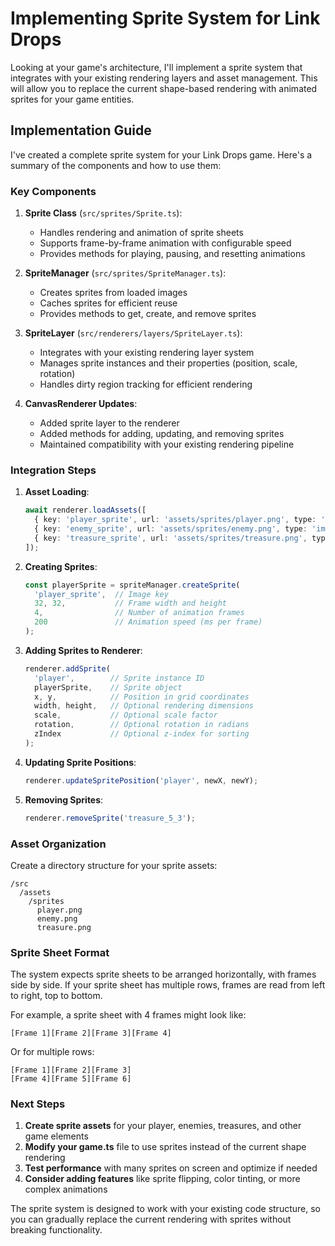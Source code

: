 # Implementing Sprite System for Link Drops

Looking at your game's architecture, I'll implement a sprite system that integrates with your existing rendering layers and asset management. This will allow you to replace the current shape-based rendering with animated sprites for your game entities.

## Implementation Guide

I've created a complete sprite system for your Link Drops game. Here's a summary of the components and how to use them:

### Key Components

1. **Sprite Class** (`src/sprites/Sprite.ts`):
   - Handles rendering and animation of sprite sheets
   - Supports frame-by-frame animation with configurable speed
   - Provides methods for playing, pausing, and resetting animations

2. **SpriteManager** (`src/sprites/SpriteManager.ts`):
   - Creates sprites from loaded images
   - Caches sprites for efficient reuse
   - Provides methods to get, create, and remove sprites

3. **SpriteLayer** (`src/renderers/layers/SpriteLayer.ts`):
   - Integrates with your existing rendering layer system
   - Manages sprite instances and their properties (position, scale, rotation)
   - Handles dirty region tracking for efficient rendering

4. **CanvasRenderer Updates**:
   - Added sprite layer to the renderer
   - Added methods for adding, updating, and removing sprites
   - Maintained compatibility with your existing rendering pipeline

### Integration Steps

1. **Asset Loading**:
   ```typescript
   await renderer.loadAssets([
     { key: 'player_sprite', url: 'assets/sprites/player.png', type: 'image' },
     { key: 'enemy_sprite', url: 'assets/sprites/enemy.png', type: 'image' },
     { key: 'treasure_sprite', url: 'assets/sprites/treasure.png', type: 'image' }
   ]);
   ```

2. **Creating Sprites**:
   ```typescript
   const playerSprite = spriteManager.createSprite(
     'player_sprite',  // Image key
     32, 32,           // Frame width and height
     4,                // Number of animation frames
     200               // Animation speed (ms per frame)
   );
   ```

3. **Adding Sprites to Renderer**:
   ```typescript
   renderer.addSprite(
     'player',        // Sprite instance ID
     playerSprite,    // Sprite object
     x, y,            // Position in grid coordinates
     width, height,   // Optional rendering dimensions
     scale,           // Optional scale factor
     rotation,        // Optional rotation in radians
     zIndex           // Optional z-index for sorting
   );
   ```

4. **Updating Sprite Positions**:
   ```typescript
   renderer.updateSpritePosition('player', newX, newY);
   ```

5. **Removing Sprites**:
   ```typescript
   renderer.removeSprite('treasure_5_3');
   ```

### Asset Organization

Create a directory structure for your sprite assets:
```
/src
  /assets
    /sprites
      player.png
      enemy.png
      treasure.png
```

### Sprite Sheet Format

The system expects sprite sheets to be arranged horizontally, with frames side by side. If your sprite sheet has multiple rows, frames are read from left to right, top to bottom.

For example, a sprite sheet with 4 frames might look like:
```
[Frame 1][Frame 2][Frame 3][Frame 4]
```

Or for multiple rows:
```
[Frame 1][Frame 2][Frame 3]
[Frame 4][Frame 5][Frame 6]
```

### Next Steps

1. **Create sprite assets** for your player, enemies, treasures, and other game elements
2. **Modify your game.ts** file to use sprites instead of the current shape rendering
3. **Test performance** with many sprites on screen and optimize if needed
4. **Consider adding features** like sprite flipping, color tinting, or more complex animations

The sprite system is designed to work with your existing code structure, so you can gradually replace the current rendering with sprites without breaking functionality.